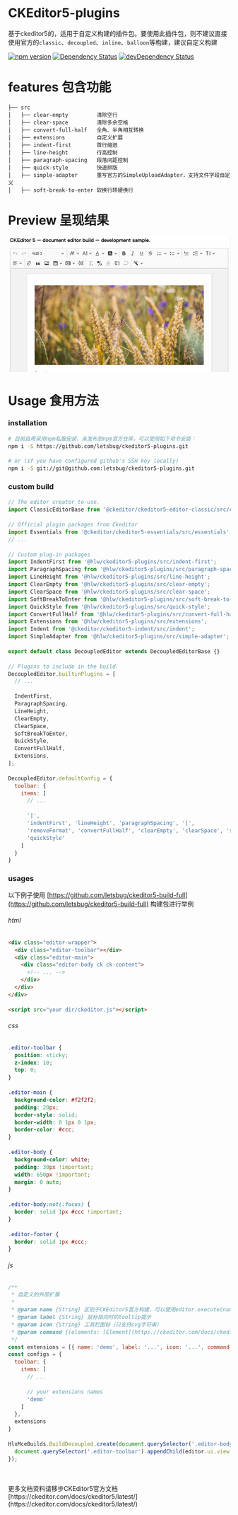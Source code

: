# CKEditor5-plugins
基于ckeditor5的，适用于自定义构建的插件包。要使用此插件包，则不建议直接使用官方的`classic`、`decoupled`、`inline`、`balloon`等构建，建议自定义构建

[![npm version](https://badge.fury.io/js/%40ckeditor%2Fckeditor5-build-classic.svg)](https://www.npmjs.com/package/@ckeditor/ckeditor5-build-classic)
[![Dependency Status](https://david-dm.org/letsbug/ckeditor5-plugins/status.svg)](https://david-dm.org/letsbug/ckeditor5-plugins)
[![devDependency Status](https://david-dm.org/letsbug/ckeditor5-plugins/dev-status.svg)](https://david-dm.org/letsbug/ckeditor5-plugins?type=dev)

# features 包含功能
```text
├── src
│   ├── clear-empty         清除空行
│   ├── clear-space         清除多余空格
│   ├── convert-full-half   全角、半角相互转换
│   ├── extensions          自定义扩展
│   ├── indent-first        首行缩进
│   ├── line-height         行高控制
│   ├── paragraph-spacing   段落间距控制
│   ├── quick-style         快速排版
│   ├── simple-adapter      重写官方的SimpleUploadAdapter，支持文件字段自定义
│   ├── soft-break-to-enter 软换行转硬换行
```

# Preview 呈现结果
![ckeditor5-plugins build screenshot](./demo.png)

# Usage 食用方法

### installation
```bash
# 目前自用采用npm私服安装，未发布到npm官方仓库，可以使用如下命令安装：
npm i -S https://github.com/letsbug/ckeditor5-plugins.git

# or (if you have configured github's SSH key locally)
npm i -S git://git@github.com:letsbug/ckeditor5-plugins.git
```

### custom build
```javascript
// The editor creator to use.
import ClassicEditorBase from '@ckeditor/ckeditor5-editor-classic/src/classiceditor';

// Official plugin packages from Ckeditor
import Essentials from '@ckeditor/ckeditor5-essentials/src/essentials';
// ...

// Custom plug-in packages
import IndentFirst from '@hlw/ckeditor5-plugins/src/indent-first';
import ParagraphSpacing from '@hlw/ckeditor5-plugins/src/paragraph-spacing';
import LineHeight from '@hlw/ckeditor5-plugins/src/line-height';
import ClearEmpty from '@hlw/ckeditor5-plugins/src/clear-empty';
import ClearSpace from '@hlw/ckeditor5-plugins/src/clear-space';
import SoftBreakToEnter from '@hlw/ckeditor5-plugins/src/soft-break-to-enter';
import QuickStyle from '@hlw/ckeditor5-plugins/src/quick-style';
import ConvertFullHalf from '@hlw/ckeditor5-plugins/src/convert-full-half';
import Extensions from '@hlw/ckeditor5-plugins/src/extensions';
import Indent from '@ckeditor/ckeditor5-indent/src/indent';
import SimpleAdapter from '@hlw/ckeditor5-plugins/src/simple-adapter';

export default class DecoupledEditor extends DecoupledEditorBase {}

// Plugins to include in the build.
DecoupledEditor.builtinPlugins = [
  // ...

  IndentFirst,
  ParagraphSpacing,
  LineHeight,
  ClearEmpty,
  ClearSpace,
  SoftBreakToEnter,
  QuickStyle,
  ConvertFullHalf,
  Extensions,
];

DecoupledEditor.defaultConfig = {
  toolbar: {
    items: [
      // ...

      '|',
      'indentFirst', 'lineHeight', 'paragraphSpacing', '|',
      'removeFormat', 'convertFullHalf', 'clearEmpty', 'clearSpace', 'softBreakToEnter', '|',
      'quickStyle'
    ]
  }
}
```

### usages
以下例子使用 [https://github.com/letsbug/ckeditor5-build-full](https://github.com/letsbug/ckeditor5-build-full) 构建包进行举例

###### html
```html
<div class="editor-wrapper">
  <div class="editor-toolbar"></div>
  <div class="editor-main">
	<div class="editor-body ck ck-content">
      <!-- ... -->
    </div>
  </div>
</div>

<script src="your dir/ckeditor.js"></script>
```

###### css
```css
.editor-toolbar {
  position: sticky;
  z-index: 10;
  top: 0;
}

.editor-main {
  background-color: #f2f2f2;
  padding: 20px;
  border-style: solid;
  border-width: 0 1px 0 1px;
  border-color: #ccc;
}

.editor-body {
  background-color: white;
  padding: 30px !important;
  width: 650px !important;
  margin: 0 auto;
}

.editor-body:not(:focus) {
  border: solid 1px #ccc !important;
}

.editor-footer {
  border: solid 1px #ccc;
}
```

###### js
```javascript
/**
 * 自定义的外部扩展
 *
 * @param name {String} 区别于CKEditor5官方构建，可以使用editor.execute(name)直接触发，不允许重复
 * @param label {String} 鼠标指向时的tooltip提示
 * @param icon {String} 工具栏图标（只支持svg字符串）
 * @param command {(elements: [Element](https://ckeditor.com/docs/ckeditor5/latest/api/module_engine_model_element-Element.html)) => any} 该自定义扩展按钮的点击回调
 */
const extensions = [{ name: 'demo', label: '...', icon: '...', command: function () { /*...*/ } }];
const configs = {
  toolbar: {
    items: [
      // ...

      // your extensions names
      'demo'
    ]
  },
  extensions
}

HlxMceBuilds.BuildDecoupled.create(document.querySelector('.editor-body'), configs).then(editor => {
  document.querySelector('.editor-toolbar').appendChild(editor.ui.view.toolbar.element);
});
```
<br>
<br>
更多文档资料请移步CKEditor5官方文档 [https://ckeditor.com/docs/ckeditor5/latest/](https://ckeditor.com/docs/ckeditor5/latest/)
